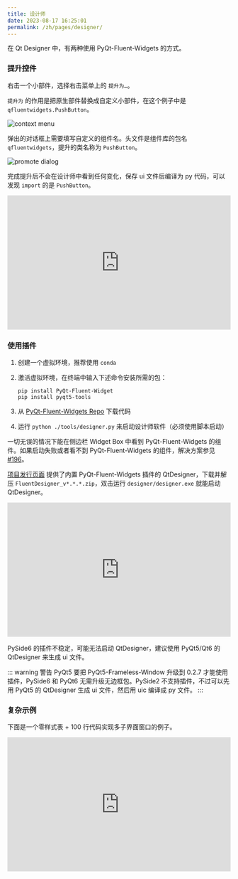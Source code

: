 ```yaml
---
title: 设计师
date: 2023-08-17 16:25:01
permalink: /zh/pages/designer/
---
```


在 Qt Designer 中，有两种使用 PyQt-Fluent-Widgets 的方式。

### 提升控件
右击一个小部件，选择右击菜单上的 `提升为…`。

`提升为` 的作用是把原生部件替换成自定义小部件，在这个例子中是 `qfluentwidgets.PushButton`。

![context menu](/img/designer/promote_context.jpg)

弹出的对话框上需要填写自定义的组件名。头文件是组件库的包名 `qfluentwidgets`，提升的类名称为 `PushButton`。

![promote dialog](/img/designer/promote_dialog.jpg)

完成提升后不会在设计师中看到任何变化，保存 ui 文件后编译为 py 代码，可以发现 `import` 的是 `PushButton`。

<div style="position: relative; padding: 30% 45%;">
    <iframe style="position: absolute; width: 100%; height: 100%; left: 0; top: 0;" src="https://player.bilibili.com/player.html?cid=1107159421&aid=655415814&page=1&as_wide=1&high_quality=1&danmaku=0" frameborder="no" scrolling="no" allowfullscreen="true"></iframe>
</div>

### 使用插件

1. 创建一个虚拟环境，推荐使用 `conda`

2. 激活虚拟环境，在终端中输入下述命令安装所需的包：

   ```shell
   pip install PyQt-Fluent-Widget
   pip install pyqt5-tools
   ```

3. 从 [PyQt-Fluent-Widgets Repo](https://github.com/zhiyiYo/PyQt-Fluent-Widgets) 下载代码

4. 运行 `python ./tools/designer.py` 来启动设计师软件（必须使用脚本启动）

一切无误的情况下能在侧边栏 Widget Box 中看到 PyQt-Fluent-Widgets 的组件。如果启动失败或者看不到 PyQt-Fluent-Widgets 的组件，解决方案参见 [#196](https://github.com/zhiyiYo/PyQt-Fluent-Widgets/issues/196)。

[项目发行页面](https://github.com/zhiyiYo/PyQt-Fluent-Widgets/releases) 提供了内置 PyQt-Fluent-Widgets 插件的 QtDesigner，下载并解压 `FluentDesigner_v*.*.*.zip`，双击运行 `designer/designer.exe` 就能启动 QtDesigner。

<div style="position: relative; padding: 30% 45%;">
    <iframe style="position: absolute; width: 100%; height: 100%; left: 0; top: 0;" src="https://player.bilibili.com/player.html?cid=1124976209&aid=953381256&page=1&as_wide=1&high_quality=1&danmaku=0" frameborder="no" scrolling="no" allowfullscreen="true"></iframe>
</div>

PySide6 的插件不稳定，可能无法启动 QtDesigner，建议使用 PyQt5/Qt6 的 QtDesigner 来生成 ui 文件。

::: warning 警告
PyQt5 要把 PyQt5-Frameless-Window 升级到 0.2.7 才能使用插件，PySide6 和 PyQt6 无需升级无边框包。PySide2 不支持插件，不过可以先用 PyQt5 的 QtDesigner 生成 ui 文件，然后用 uic 编译成 py 文件。
:::


### 复杂示例
下面是一个零样式表 + 100 行代码实现多子界面窗口的例子。

<div style="position: relative; padding: 30% 45%;">
    <iframe style="position: absolute; width: 100%; height: 100%; left: 0; top: 0;" src="https://player.bilibili.com/player.html?cid=1193201502&aid=530806716&page=1&as_wide=1&high_quality=1&danmaku=0" frameborder="no" scrolling="no" allowfullscreen="true"></iframe>
</div>